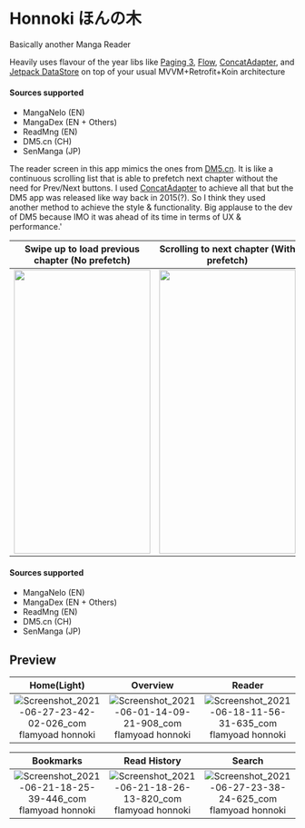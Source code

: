 # Honnoki ほんの木

Basically another Manga Reader

Heavily uses flavour of the year libs like [Paging 3](https://developer.android.com/topic/libraries/architecture/paging/v3-overview), [Flow](https://developer.android.com/kotlin/flow),  [ConcatAdapter](https://developer.android.com/reference/androidx/recyclerview/widget/ConcatAdapter), and [Jetpack DataStore](https://developer.android.com/topic/libraries/architecture/datastore) on top of your usual MVVM+Retrofit+Koin architecture

#### Sources supported
* MangaNelo (EN)
* MangaDex (EN + Others)
* ReadMng (EN)
* DM5.cn (CH)
* SenManga (JP)

The reader screen in this app mimics the ones from [DM5.cn](https://www.dm5.com/download/). It is like a continuous scrolling list that is able to prefetch next chapter without the need for Prev/Next buttons. I used [ConcatAdapter](https://developer.android.com/reference/androidx/recyclerview/widget/ConcatAdapter) to achieve all that but the DM5 app was released like way back in 2015(?). So I think they used another method to achieve the style & functionality. Big applause to the dev of DM5 because IMO it was ahead of its time in terms of UX & performance.'

| Swipe up to load previous chapter (No prefetch) | Scrolling to next chapter (With prefetch) |
| :---------------------------------------------: |:-----------------------------------------:|
|<img src="https://user-images.githubusercontent.com/35066207/123552300-20d15780-d7a8-11eb-92a6-b3ab1bcb0cf2.gif" width="240" height="500"/>|<img src="https://user-images.githubusercontent.com/35066207/123552303-22028480-d7a8-11eb-95f9-d9432a1620d2.gif" width="240" height="500"/>

#### Sources supported
* MangaNelo (EN)
* MangaDex (EN + Others)
* ReadMng (EN)
* DM5.cn (CH)
* SenManga (JP)

## Preview

| Home(Light) | Overview  | Reader
| :---------: |:---------:|:-------:
| ![Screenshot_2021-06-27-23-42-02-026_com flamyoad honnoki](https://user-images.githubusercontent.com/35066207/123550760-aac9f200-d7a1-11eb-9904-3b086418aec1.jpg)| ![Screenshot_2021-06-01-14-09-21-908_com flamyoad honnoki](https://user-images.githubusercontent.com/35066207/120275270-a403a880-c2e3-11eb-9fa3-b97123c1b16f.jpg)| ![Screenshot_2021-06-18-11-56-31-635_com flamyoad honnoki](https://user-images.githubusercontent.com/35066207/123550967-4ce9da00-d7a2-11eb-8268-31729fba431d.jpg)

| Bookmarks | Read History | Search
| :-------: |:------------:|:-------:
|![Screenshot_2021-06-21-18-25-39-446_com flamyoad honnoki](https://user-images.githubusercontent.com/35066207/123550852-ff6d6d00-d7a1-11eb-9c60-9b4364f5aebd.jpg) | ![Screenshot_2021-06-21-18-26-13-820_com flamyoad honnoki](https://user-images.githubusercontent.com/35066207/123550904-1f9d2c00-d7a2-11eb-8485-a2ed039d2ad7.jpg) | ![Screenshot_2021-06-27-23-38-24-625_com flamyoad honnoki](https://user-images.githubusercontent.com/35066207/123550956-42c7db80-d7a2-11eb-959f-e0ff6eedd35f.jpg)


